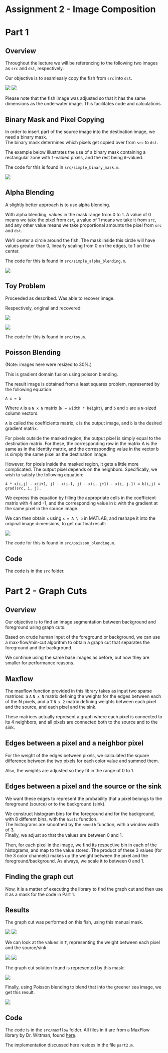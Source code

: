# Assignment 2 - Image Composition

# Part 1

## Overview

Throughout the lecture we will be referencing to the
following two images as `src` and `dst`, respectively.

Our objective is to seamlessly copy the fish from `src` into `dst`.

![](img/fish.jpg)
![](img/underwater.jpg)

Please note that the fish image was adjusted so that it has the same dimensions
as the underwater image. This facilitates code and calculations.


## Binary Mask and Pixel Copying

In order to insert part of the source image into the destination image,
we need a binary mask.  
The binary mask determines which pixels get copied over from `src` to `dst`.

The example below illustrates the use of a binary mask containing
a rectangular zone with `1`-valued pixels, and the rest being `0`-valued.

The code for this is found in `src/simple_binary_mask.m`.

![](img/binary.jpg)


## Alpha Blending

A slightly better approach is to use alpha blending.

With alpha blending, values in the mask range from 0 to 1. A value of 0 means
we take the pixel from `dst`, a value of 1 means we take it from `src`, and any other
value means we take proportional amounts the pixel from `src` and `dst`.

We'll center a circle around the fish. The mask inside this circle will have values
greater than 0, linearly scaling from 0 on the edges, to 1 on the center.

The code for this is found in `src/simple_alpha_blending.m`.

![](img/alpha.jpg)


## Toy Problem

Proceeded as described. Was able to recover image.

Respectively, original and recovered:

![](img/toygc.png)

![](img/toy-recover.jpg)

The code for this is found in `src/toy.m`.


## Poisson Blending

(Note: images here were resized to 30%.)

This is gradient domain fusion using poisson blending.

The result image is obtained from a least squares problem, represented by the following equation:

```
A x = b
```

Where `A` is a `N x N` matrix (`N = width * height`), and `b` and `x` are a `N`-sized column vectors.

`A` is called the coefficients matrix, `x` is the output image, and `b` is the desired gradient matrix.

For pixels outside the masked region, the output pixel is simply equal to the destination matrix.
For these, the corresponding row in the matrix A is the same as in the identity matrix, and the
corresponding value in the vector b is simply the same pixel as the destination image.

However, for pixels inside the masked region, it gets a little more complicated. The output pixel 
depends on the neighbors. Specifically, we wish to satisfy the following equation:

```
4 * x(i,j) - x(i+1, j) - x(i-1, j) - x(i, j+1) - x(i, j-1) = b(i,j) = grad(src, i, j).
```

We express this equation by filling the appropriate cells in the coefficient matrix with 4 and -1, 
and the corresponding value in `b` with the gradient at the same pixel in the source image.

We can then obtain `x` using `x = A \ b` in MATLAB, and reshape it into the original image
dimensions, to get our final result:

![](img/poisson.jpg)

The code for this is found in `src/poisson_blending.m`.

## Code

The code is in the `src` folder.



# Part 2 - Graph Cuts

## Overview

Our objective is to find an image segmentation between background and foreground using graph cuts. 

Based on crude human input of the foreground or background, we can use a max-flow/min-cut algorithm
to obtain a graph cut that separates the foreground and the background.

We continue using the same base images as before, but now they are smaller for performance reasons.


## Maxflow

The maxflow function provided in this library takes as input two sparse matrices: a `A` `N x N` matrix defining the 
weights for the edges between each of the N pixels, and a `T` `N x 2` matrix defining weights between each
pixel and the source, and each pixel and the sink. 

These matrices actually represent a graph where each pixel is connected to its 4 neighbors, and all pixels
are connected both to the source and to the sink.


## Edges between a pixel and a neighbor pixel

For the weight of the edges between pixels, we calculated the square difference between the two pixels for
each color value and summed them.

Also, the weights are adjusted so they fit in the range of 0 to 1.


## Edges between a pixel and the source or the sink

We want these edges to represent the probability that a pixel belongs to the foreground (source) or
to the background (sink).

We construct histogram bins for the foreground and for the background, with 8 different bins, with the `histc` function.  
The histograms are smoothed by the `smooth` function, with a window width of 3.  
Finally, we adjust so that the values are between 0 and 1.

Then, for each pixel in the image, we find its respective bin in each of the histograms, and map to the value stored. The product of these 3 values (for the 3 color channels) makes up the weight between the pixel and the foreground/background. As always, we scale it to between 0 and 1.


## Finding the graph cut

Now, it is a matter of executing the library to find the graph cut and then use it as a mask for the
code in Part 1.


## Results

The graph cut was performed on this fish, using this manual mask.

![](img/fish2.jpg)
![](img/fish2-mask.bmp)

We can look at the values in `T`, representing the weight between each pixel and the source/sink.

![](img/fish2-source.jpg)
![](img/fish2-sink.jpg)

The graph cut solution found is represented by this mask:

![](img/fish2-graphcut.jpg)

Finally, using Poisson blending to blend that into the greener sea image, we get this result.

![](img/fish2-final.jpg)


## Code

The code is in the `src/maxflow` folder. All files in it are from a MaxFlow library by Dr. Wittman, found [here](http://www.math.ucla.edu/~wittman/Fields/).

The implementation discussed here resides in the file `part2.m`. 